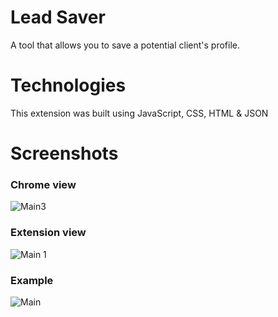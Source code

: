# Lead Saver
A tool that allows you to save a potential client's profile.

# Technologies

This extension was built using JavaScript, CSS, HTML & JSON

# Screenshots
### Chrome view

![Main3](https://user-images.githubusercontent.com/94199172/154835151-b736f1ec-4dbc-4f92-8ceb-e23d9a1c2f55.png)

### Extension view
![Main 1](https://user-images.githubusercontent.com/94199172/154835127-f3cdb267-f7e9-45a2-9aeb-6f27e57b2486.png)

### Example
![Main](https://user-images.githubusercontent.com/94199172/154835149-71192222-e402-4749-a50b-59499f30cb60.png)


